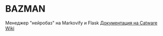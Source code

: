 ﻿# BAZMAN
Менеджер "нейробаз" на Markovify и Flask
[Документация на Catware Wiki](https://w.ctw.re/index.php/BAZMAN)